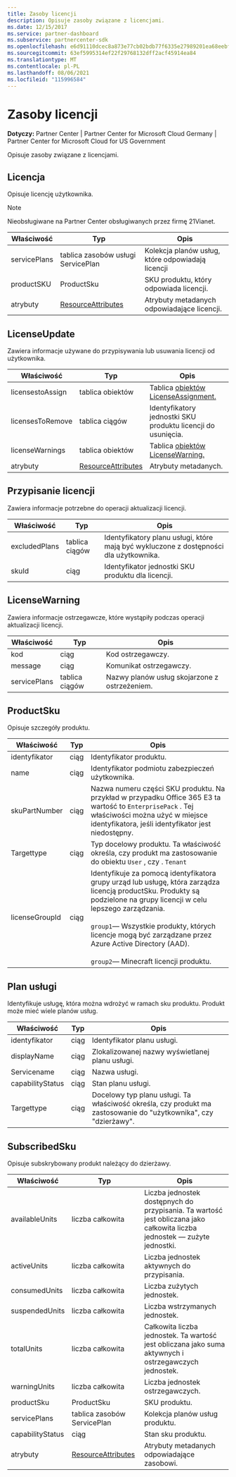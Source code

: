 ```yaml
---
title: Zasoby licencji
description: Opisuje zasoby związane z licencjami.
ms.date: 12/15/2017
ms.service: partner-dashboard
ms.subservice: partnercenter-sdk
ms.openlocfilehash: e6d91110dcec8a873e77cb02bdb77f6335e27989201ea68eebf904c5159964c5
ms.sourcegitcommit: 63ef5995314ef22f29768132dff2acf45914ea84
ms.translationtype: MT
ms.contentlocale: pl-PL
ms.lasthandoff: 08/06/2021
ms.locfileid: "115996584"
---
```

# <a name="license-resources"></a>Zasoby licencji

**Dotyczy:** Partner Center | Partner Center for Microsoft Cloud Germany | Partner Center for Microsoft Cloud for US Government

Opisuje zasoby związane z licencjami.

## <a name="license"></a>Licencja

Opisuje licencję użytkownika.

>[!NOTE]
>Nieobsługiwane na Partner Center obsługiwanych przez firmę 21Vianet.

| Właściwość     | Typ                                                           | Opis                                                    |
|--------------|----------------------------------------------------------------|----------------------------------------------------------------|
| servicePlans | tablica zasobów usługi ServicePlan                                 | Kolekcja planów usług, które odpowiadają licencji |
| productSKU   | ProductSku                                                     | SKU produktu, który odpowiada licencji.        |
| atrybuty   | [ResourceAttributes](utility-resources.md#resourceattributes) | Atrybuty metadanych odpowiadające licencji.          |

## <a name="licenseupdate"></a>LicenseUpdate

Zawiera informacje używane do przypisywania lub usuwania licencji od użytkownika.

| Właściwość         | Typ                                                           | Opis                                               |
|------------------|----------------------------------------------------------------|-----------------------------------------------------------|
| licensestoAssign | tablica obiektów                                               | Tablica [obiektów LicenseAssignment.](#licenseassignment) |
| licensesToRemove | tablica ciągów                                               | Identyfikatory jednostki SKU produktu licencji do usunięcia.    |
| licenseWarnings  | tablica obiektów                                               | Tablica [obiektów LicenseWarning.](#licensewarning)       |
| atrybuty       | [ResourceAttributes](utility-resources.md#resourceattributes) | Atrybuty metadanych.                                  |

## <a name="licenseassignment"></a>Przypisanie licencji

Zawiera informacje potrzebne do operacji aktualizacji licencji.

| Właściwość      | Typ             | Opis                                                                |
|---------------|------------------|----------------------------------------------------------------------------|
| excludedPlans | tablica ciągów | Identyfikatory planu usługi, które mają być wykluczone z dostępności dla użytkownika. |
| skuId         | ciąg           | Identyfikator jednostki SKU produktu dla licencji.                                |

## <a name="licensewarning"></a>LicenseWarning

Zawiera informacje ostrzegawcze, które wystąpiły podczas operacji aktualizacji licencji.

| Właściwość     | Typ             | Opis                                         |
|--------------|------------------|-----------------------------------------------------|
| kod         | ciąg           | Kod ostrzegawczy.                                   |
| message      | ciąg           | Komunikat ostrzegawczy.                                |
| servicePlans | tablica ciągów | Nazwy planów usług skojarzone z ostrzeżeniem. |

## <a name="productsku"></a>ProductSku

Opisuje szczegóły produktu.

| Właściwość       | Typ             | Opis                                         |
|----------------|------------------|-----------------------------------------------------|
| identyfikator             | ciąg           | Identyfikator produktu.                             |
| name           | ciąg           | Identyfikator podmiotu zabezpieczeń użytkownika.                      |
| skuPartNumber  | ciąg           | Nazwa numeru części SKU produktu. Na przykład w przypadku Office 365 E3 ta wartość to `EnterprisePack` . Tej właściwości można użyć w miejsce identyfikatora, jeśli identyfikator jest niedostępny.                |
| Targettype     | ciąg           | Typ docelowy produktu. Ta właściwość określa, czy produkt ma zastosowanie do obiektu `User` , czy . `Tenant`                                                                    |
| licenseGroupId | ciąg           | Identyfikuje za pomocą identyfikatora grupy urząd lub usługę, która zarządza licencją productSku. Produkty są podzielone na grupy licencji w celu lepszego zarządzania.<br/><br/>                                                                                     `group1`— Wszystkie produkty, których licencje mogą być zarządzane przez Azure Active Directory (AAD).<br/><br/>                                            `group2`— Minecraft licencji produktu.                                         |

## <a name="serviceplan"></a>Plan usługi

Identyfikuje usługę, która można wdrożyć w ramach sku produktu. Produkt może mieć wiele planów usług.

| Właściwość         | Typ   | Opis                                                                                                       |
|------------------|--------|-------------------------------------------------------------------------------------------------------------------|
| identyfikator               | ciąg | Identyfikator planu usługi.                                                                                      |
| displayName      | ciąg | Zlokalizowanej nazwy wyświetlanej planu usługi.                                                                  |
| Servicename      | ciąg | Nazwa usługi.                                                                                                 |
| capabilityStatus | ciąg | Stan planu usługi.                                                                      |
| Targettype       | ciąg | Docelowy typ planu usługi. Ta właściwość określa, czy produkt ma zastosowanie do "użytkownika", czy "dzierżawy". |

## <a name="subscribedsku"></a>SubscribedSku

Opisuje subskrybowany produkt należący do dzierżawy.

| Właściwość         | Typ                                                           | Opis                                                                                       |
|------------------|----------------------------------------------------------------|---------------------------------------------------------------------------------------------------|
| availableUnits   | liczba całkowita                                                        | Liczba jednostek dostępnych do przypisania. Ta wartość jest obliczana jako całkowita liczba jednostek — zużyte jednostki. |
| activeUnits      | liczba całkowita                                                        | Liczba jednostek aktywnych do przypisania.                                                        |
| consumedUnits    | liczba całkowita                                                        | Liczba zużytych jednostek.                                                                     |
| suspendedUnits   | liczba całkowita                                                        | Liczba wstrzymanych jednostek.                                                                    |
| totalUnits       | liczba całkowita                                                        | Całkowita liczba jednostek. Ta wartość jest obliczana jako suma aktywnych i ostrzegawczych jednostek.         |
| warningUnits     | liczba całkowita                                                        | Liczba jednostek ostrzegawczych.                                                                      |
| productSku       | ProductSku                                                     | SKU produktu.                                                                                  |
| servicePlans     | tablica zasobów ServicePlan                                 | Kolekcja planów usług produktu.                                                     |
| capabilityStatus | ciąg                                                         | Stan sku produktu.                                                                      |
| atrybuty       | [ResourceAttributes](utility-resources.md#resourceattributes) | Atrybuty metadanych odpowiadające zasobowi.                                            |
